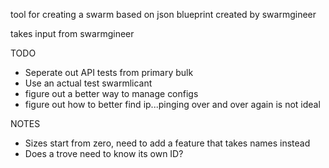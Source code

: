 tool for creating a swarm based on json blueprint created by swarmgineer

takes input from swarmgineer


TODO
* Seperate out API tests from primary bulk
* Use an actual test swarmlicant
* figure out a better way to manage configs
* figure out how to better find ip...pinging over and over again is not ideal

NOTES
* Sizes start from zero, need to add a feature that takes names instead
* Does a trove need to know its own ID?